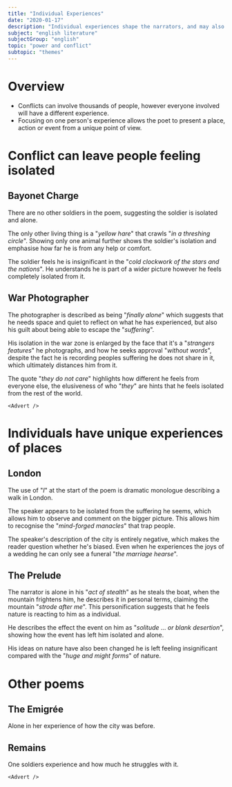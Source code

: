 ```yaml
---
title: "Individual Experiences"
date: "2020-01-17"
description: "Individual experiences shape the narrators, and may also influence poets about what to write."
subject: "english literature"
subjectGroup: "english"
topic: "power and conflict"
subtopic: "themes"
---
```


# Overview

- Conflicts can involve thousands of people, however everyone involved will have a different experience.
- Focusing on one person's experience allows the poet to present a place, action or event from a unique point of view.

# Conflict can leave people feeling isolated

## Bayonet Charge

There are no other soldiers in the poem, suggesting the soldier is isolated and alone.

The only other living thing is a "_yellow hare_" that crawls "_in a threshing circle_". Showing only one animal further shows the soldier's isolation and emphasise how far he is from any help or comfort.

The soldier feels he is insignificant in the "_cold clockwork of the stars and the nations_". He understands he is part of a wider picture however he feels completely isolated from it.

## War Photographer

The photographer is described as being "_finally alone_" which suggests that he needs space and quiet to reflect on what he has experienced, but also his guilt about being able to escape the "_suffering_".

His isolation in the war zone is enlarged by the face that it's a "_strangers features_" he photographs, and how he seeks approval "_without words_", despite the fact he is recording peoples suffering he does not share in it, which ultimately distances him from it.

The quote "_they do not care_" highlights how different he feels from everyone else, the elusiveness of who "_they_" are hints that he feels isolated from the rest of the world.

```react
<Advert />
```

# Individuals have unique experiences of places

## London

The use of "_I_" at the start of the poem is dramatic monologue describing a walk in London.

The speaker appears to be isolated from the suffering he seems, which allows him to observe and comment on the bigger picture. This allows him to recognise the "_mind-forged manacles_" that trap people.

The speaker's description of the city is entirely negative, which makes the reader question whether he's biased. Even when he experiences the joys of a wedding he can only see a funeral "_the marriage hearse_".

## The Prelude

The narrator is alone in his "_act of stealth_" as he steals the boat, when the mountain frightens him, he describes it in personal terms, claiming the mountain "_strode after me_". This personification suggests that he feels nature is reacting to him as a individual.

He describes the effect the event on him as "_solitude_ ... _or blank desertion_", showing how the event has left him isolated and alone.

His ideas on nature have also been changed he is left feeling insignificant compared with the "_huge and might forms_" of nature.

# Other poems

## The Emigrée

Alone in her experience of how the city was before.

## Remains

One soldiers experience and how much he struggles with it.

```react
<Advert />
```
